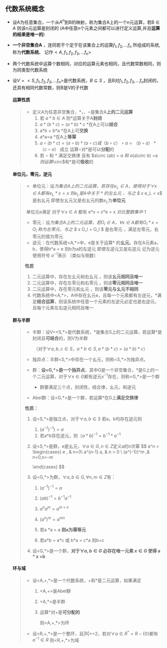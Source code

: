 ## 代数系统概念

- 设A为任意集合，一个从$A^n$到B的映射，称为集合A上的一个n元运算，若B$\in A$ 则该n元运算是封闭的 (A中任意n个元素之间都可以进行定义运算,并且**运算的结果是唯一的**)

- **一个非空集合A** ，连同若干个定于在该集合上的运算$f_1,f_2,...f_n$ 所组成的系统,称为**代数系统**。 记作$<A,f_1,f_2,f_3,...f_n>$

- 两个代数系统中运算个数相同，对应的运算元素也相同，且代数常数相同，则为同类型代数系统

- 设$V=<S,f_1,f_2,f_3,...f_n>$是代数系统，$B\subseteq S$ ，且B对$f_1,f_2,f_3,...f_n$封闭的，还具有相同代数常数，则B是V的子代数

  

  #### **运算性质**

  > - 定义A为任意非空集合，$*，、\circ$是集合A**上的二元运算**
  >   1. 若 $a * b \in A$  则*运算关于A**封闭**
  >   2. $a*(b*c) = (a*b)*c$  *在A上可以**结合**
  >   3. a\*b = b\*a   *在A上可**交换**
  >   4. a\*a=a  *在A上**等幂**
  >   5. $a\circ (b * c) = (a\circ b)*(a\circ c) 或 （b\circ c）\circ a = （b\circ a）* （c \circ a）$ 成立 运算$\circ$对*是可以**分配**的
  >   6. 若 $\circ$ 和 * 满足交换律  且有 $a\circ (a*b) = a 和 a*(a\circ b) =a $则运算$\circ$和*是可**吸收**的

  

  #### **单位元，零元，逆元**

  > - 单位元：设*为集合A上的二元运算，若存在$e_L \in A$，使得对于$\forall x\in A$都有$e_L * x = x$ 则$e_L是A中关于*的左幺元$ ，与之 $ x* e_L = x$ 是右幺元  即使左幺元又是右幺元的数$e_L$为**单位元**
  >
  > ​       单位元e满足 对于$\forall x \in A$ 都有 e\*x = x\*e = x  *对比整数集中 1*
  >
  > - 零元：设*为集合A上的二元运算，若$O_l \in A$，$\forall x\in A$都有$O_l * x = O_l$ 称为左零元，与之 $ x* O_l  = O_l $ 是右零元 ，满足左零元，右零元的值为零元
  > - 逆元：在代数系统<A,\*>中，e是关于运算\* 的**幺元**。存在A元素a，b，使得b\*a = e 则b为a的左逆元 即使左逆元又是右逆元 记为逆元 使用符号 $a^{-1}$表示 （类似与倒数）
  >
  > **性质**
  >
  > 1. 二元运算中，存在左幺元和右幺元 ，则该**幺元相同且唯一**
  > 2. 二元运算中，存在左零元和右零元 ，则该**零元相同且唯一**
  > 3. 二元运算中，存在零元和幺元 ，则该**零元与幺元不相同**
  > 4. 代数系统中<A,\*>，A中存在幺元e，且每一个元素都有左逆元，\*满足**结合运算**，则该系统中任意一个元素的左逆元必定也是右逆元，且每个元素左右逆元相同且唯一

  #### **群与半群**

  > - 半群：设V=<S,\*>是代数系统，\*是集合S上的二元运算，若运算\*是封闭且**可结合**的，则V为半群
  >
  >   ​	（对于$\forall a,b,c \in S，a * b \in S ,a*(b*c) = (a*b)*c$）
  >
  > - 独异点：半群<S,\*>中存在一个幺元，则称<S,\*>为独异点。
  >
  > - 群：**设<G,\*>是一个独异点**，其中G是一个非空集合，\*是G上的一个二元运算，对于$\forall x \in G$都有逆元$x^{-1}$存在，则称<G,\*>是一个群
  >   - 群要满足三个点，封闭性，结合律，幺元，和逆元
  > - Abel群：设<G,\*>是一个群，若运算\*在G上**满足交换律**
  >
  > **性质：**
  >
  > 1. 设<S,\*>是独立点，对于$\forall a,b \in S$ 若a，b均存在逆元则
  >
  >    1. $(a^{-1})^{-1}) =a$
  >    2. 若a\*b存在逆元，则$（a*b)^{-1} = b^{-1} * a^{-1}$
  >
  > 2. 设<S,\*>是群，e是幺元，$\forall a \in G,n\in Z$定义a的n次幂
  >    $$
  >    a^n = 
  >      \begin{cases}
  >      e , & n=0\\
  >      a^{n-1} a, & n > 0 \\
  >      (a^{-1})^m ,& n<0,n=-m
  >       
  >      \end{cases}
  >    $$
  >
  > 3. 设<G,\*>为群，$\forall a,b \in G,\forall n,m \in Z$有：
  >
  >    1. $(a^{-1})^{-1} = a$
  >
  >    2. $(ab)^{-1} = b^{-1}a^{-1}$
  >
  >    3. $a^na^m = a^{m+n}$
  >
  >    4. $(a^n)^m = a^{mn}$
  >
  >    5. 若a \*a = a **则a为幂等元**
  >
  >    6. 若a\*b = a\*c 或 b\*a = c\*a 则b=c
  >
  >   4. 设<G,\*>是一个群，**对于$\forall a,b \in G$ 必存在唯一元素 $x\in G$ 使得 a * x =b**
  >
  
   
  
  #### **环与域**
  
  > - 设<A,+,\*>是一个代数系统，+和\*是二元运算，如果满足
  >
  >   1. <A,+>是Abel群
  >
  >   2. <A,\*>是半群
  >
  >   3. 运算\*对+是**可分配的**
  >
  >      则<A,+,\*>为环
  >
  > - 设<R,+,\*>是一个整环，且|R|>=2，若对$\forall a \in R^* = R - \{0\}$都有$a^{-1} \in R$ 则<R,+,\*>为域
  >
  >  
  
  
  
  
  
  
  
  

